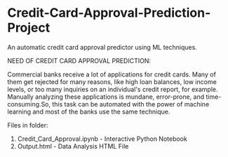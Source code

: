 # Credit-Card-Approval-Prediction-Project
An automatic credit card approval predictor using ML techniques.

NEED OF CREDIT CARD APPROVAL PREDICTION:

Commercial banks receive a lot of applications for credit cards. Many of them get rejected for many reasons, like high loan balances, low income levels, or too many inquiries on an individual's credit report, for example. Manually analyzing these applications is mundane, error-prone, and time-consuming.So, this task can be automated with the power of machine learning and most of the banks use the same technique.


Files in folder:
1) Credit_Card_Approval.ipynb - Interactive Python Notebook 
2) Output.html - Data Analysis HTML File
